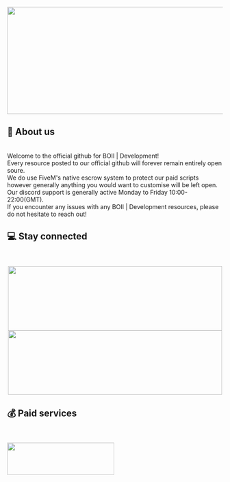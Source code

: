 <p align="center">
  <img width="650" height="250" src="https://i.imgur.com/0VNnFJP.png">
</p>

## 👋 About us

<br>
Welcome to the official github for BOII | Development!<br>
Every resource posted to our official github will forever remain entirely open soure.<br>
We do use FiveM's native escrow system to protect our paid scripts however generally anything you would want to customise will be left open.<br> 
Our discord support is generally active Monday to Friday 10:00-22:00(GMT).<br> 
If you encounter any issues with any BOII | Development resources, please do not hesitate to reach out!
<br>

## 💻 Stay connected

<br>
<p align="center">
  <a href="https://discord.gg/MUckUyS5Kq"><img width="500" height="150" src="https://i.imgur.com/celMUyp.png"></a>
  <a href="https://www.youtube.com/boiidevelopment"><img width="500" height="150" src="https://i.imgur.com/u7z5bjX.png"></a>
</p>

## 💰 Paid services

<br>
<p align="left">
  <a href="https://boii.tebex.io"><img width="250" height="75" src="https://i.imgur.com/VwkBWH6.png"></a>
</p>
